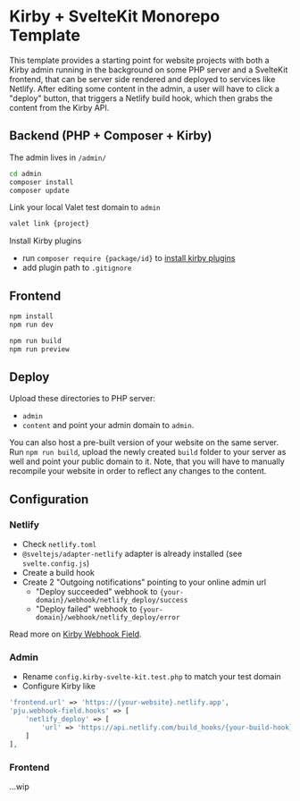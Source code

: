 # Kirby + SvelteKit Monorepo Template

This template provides a starting point for website projects with both a Kirby admin running in the background on some PHP server and a SvelteKit frontend, that can be server side rendered and deployed to services like Netlify.
After editing some content in the admin, a user will have to click a "deploy" button, that triggers a Netlify build hook, which then grabs the content from the Kirby API.

## Backend (PHP + Composer + Kirby)

The admin lives in `/admin/`
```bash
cd admin
composer install
composer update
```

Link your local Valet test domain to `admin`
```bash
valet link {project}
```

Install Kirby plugins
- run `composer require {package/id}` to [install kirby plugins](https://getkirby.com/docs/cookbook/setup/composer#using-composer-for-kirby-plugins)
- add plugin path to `.gitignore`

## Frontend

```bash
npm install
npm run dev

npm run build
npm run preview
```

## Deploy

Upload these directories to PHP server:
- `admin`
- `content`
and point your admin domain to `admin`.

You can also host a pre-built version of your website on the same server. Run `npm run build`, upload the newly created `build` folder to your server as well and point your public domain to it. Note, that you will have to manually recompile your website in order to reflect any changes to the content.

## Configuration

### Netlify
- Check `netlify.toml`
- `@sveltejs/adapter-netlify` adapter is already installed (see `svelte.config.js`)
- Create a build hook
- Create 2 "Outgoing notifications" pointing to your online admin url
  - "Deploy succeeded" webhook to `{your-domain}/webhook/netlify_deploy/success`
  - "Deploy failed" webhook to `{your-domain}/webhook/netlify_deploy/error`

Read more on [Kirby Webhook Field](https://github.com/pju-/kirby-webhook-field/blob/master/docs/quickstart.md).

### Admin
- Rename `config.kirby-svelte-kit.test.php` to match your test domain
- Configure Kirby like
```php
'frontend.url' => 'https://{your-website}.netlify.app',
'pju.webhook-field.hooks' => [
    'netlify_deploy' => [
        'url' => 'https://api.netlify.com/build_hooks/{your-build-hook}'
    ]
],
```

### Frontend

...wip
